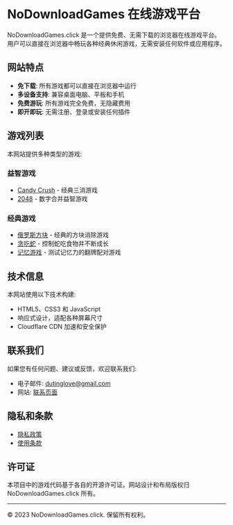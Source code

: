 # NoDownloadGames 在线游戏平台

NoDownloadGames.click 是一个提供免费、无需下载的浏览器在线游戏平台。用户可以直接在浏览器中畅玩各种经典休闲游戏，无需安装任何软件或应用程序。

## 网站特点

- **免下载**: 所有游戏都可以直接在浏览器中运行
- **多设备支持**: 兼容桌面电脑、平板和手机
- **免费游玩**: 所有游戏完全免费，无隐藏费用
- **即开即玩**: 无需注册、登录或安装任何插件

## 游戏列表

本网站提供多种类型的游戏:

### 益智游戏
- [Candy Crush](https://nodownloadgames.click/games/candy-crush.html) - 经典三消游戏
- [2048](https://nodownloadgames.click/games/2048.html) - 数字合并益智游戏

### 经典游戏
- [俄罗斯方块](https://nodownloadgames.click/games/tetris.html) - 经典的方块消除游戏
- [贪吃蛇](https://nodownloadgames.click/games/snake.html) - 控制蛇吃食物并不断成长
- [记忆游戏](https://nodownloadgames.click/games/memory.html) - 测试记忆力的翻牌配对游戏

## 技术信息

本网站使用以下技术构建:

- HTML5、CSS3 和 JavaScript
- 响应式设计，适配各种屏幕尺寸
- Cloudflare CDN 加速和安全保护

## 联系我们

如果您有任何问题、建议或反馈，欢迎联系我们:

- 电子邮件: [dutinglove@gmail.com](mailto:info@nodownloadgames.click)
- 网站: [联系页面](https://nodownloadgames.click/contact.html)

## 隐私和条款

- [隐私政策](https://nodownloadgames.click/privacy.html)
- [使用条款](https://nodownloadgames.click/terms.html)

## 许可证

本项目中的游戏代码基于各自的开源许可证。网站设计和布局版权归 NoDownloadGames.click 所有。

---
&copy; 2023 NoDownloadGames.click. 保留所有权利。 
